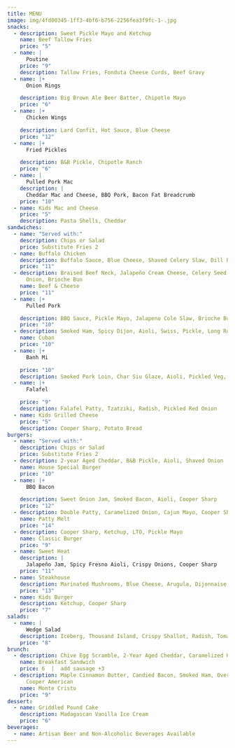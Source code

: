 ```yaml
---
title: MENU
image: img/4fd00345-1ff3-4bf6-b756-2256fea3f9fc-1-.jpg
snacks:
  - description: Sweet Pickle Mayo and Ketchup
    name: Beef Tallow Fries
    price: "5"
  - name: |
      Poutine  
    price: "9"
    description: Tallow Fries, Fonduta Cheese Curds, Beef Gravy
  - name: |+
      Onion Rings  

    description: Big Brown Ale Beer Batter, Chipotle Mayo
    price: "6"
  - name: |+
      Chicken Wings  

    description: Lard Confit, Hot Sauce, Blue Cheese
    price: "12"
  - name: |+
      Fried Pickles 

    description: B&B Pickle, Chipotle Ranch
    price: "6"
  - name: |
      Pulled Pork Mac 
    description: |
      Cheddar Mac and Cheese, BBQ Pork, Bacon Fat Breadcrumb
    price: "10"
  - name: Kids Mac and Cheese
    price: "5"
    description: Pasta Shells, Cheddar
sandwiches:
  - name: "Served with:"
    description: Chips or Salad
    price: Substitute Fries 2
  - name: Buffalo Chicken
    description: Buffalo Sauce, Blue Cheese, Shaved Celery Slaw, Dill Pickles
    price: "11"
  - description: Braised Beef Neck, Jalapeño Cream Cheese, Celery Seed Pickled
      Onion, Brioche Bun
    name: Beef & Cheese
    price: "11"
  - name: |+
      Pulled Pork  

    description: BBQ Sauce, Pickle Mayo, Jalapeno Cole Slaw, Brioche Bun
    price: "10"
  - description: Smoked Ham, Spicy Dijon, Aioli, Swiss, Pickle, Long Roll
    name: Cuban
    price: "10"
  - name: |+
      Banh Mi  

    price: "10"
    description: Smoked Pork Loin, Char Siu Glaze, Aioli, Pickled Veg, Cilantro, Jalapeno
  - name: |+
      Falafel  

    price: "9"
    description: Falafel Patty, Tzatziki, Radish, Pickled Red Onion
  - name: Kids Grilled Cheese
    price: "5"
    description: Cooper Sharp, Potato Bread
burgers:
  - name: "Served with:"
    description: Chips or Salad
    price: Substitute Fries 2
  - description: 2-year Aged Cheddar, B&B Pickle, Aioli, Shaved Onion
    name: House Special Burger
    price: "10"
  - name: |+
      BBQ Bacon  

    description: Sweet Onion Jam, Smoked Bacon, Aioli, Cooper Sharp
    price: "12"
  - description: Double Patty, Caramelized Onion, Cajun Mayo, Cooper Sharp, Rye Bread
    name: Patty Melt
    price: "14"
  - description: Cooper Sharp, Ketchup, LTO, Pickle Mayo
    name: Classic Burger
    price: "9"
  - name: Sweet Heat
    description: |
      Jalapeño Jam, Spicy Fresno Aioli, Crispy Onions, Cooper Sharp
    price: "11"
  - name: Steakhouse
    description: Marinated Mushrooms, Blue Cheese, Arugula, Dijonnaise
    price: "13"
  - name: Kids Burger
    description: Ketchup, Cooper Sharp
    price: "7"
salads:
  - name: |
      Wedge Salad 
    description: Iceberg, Thousand Island, Crispy Shallot, Radish, Tomato
    price: "8"
brunch:
  - description: Chive Egg Scramble, 2-Year Aged Cheddar, Caramelized Onion, Aioli
    name: Breakfast Sandwich
    price: 6  |  add sausage +3
  - description: Maple Cinnamon Butter, Candied Bacon, Smoked Ham, Over Easy Egg,
      Cooper American
    name: Monte Cristo
    price: "9"
dessert:
  - name: Griddled Pound Cake
    description: Madagascan Vanilla Ice Cream
    price: "6"
beverages:
  - name: Artisan Beer and Non-Alcoholic Beverages Available
---
```

